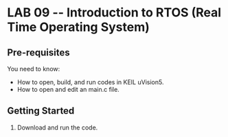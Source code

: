 LAB 09 -- Introduction to RTOS (Real Time Operating System)
===========================================================

Pre-requisites
--------------

You need to know:

- How to open, build, and run codes in KEIL uVision5.
- How to open and edit an main.c file.

Getting Started
---------------

1. Download and run the code.